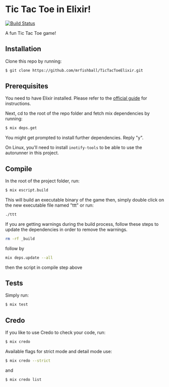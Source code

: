 # Tic Tac Toe in Elixir!

[![Build Status](https://travis-ci.com/mrfishball/TicTacToeElixir.svg?branch=master)](https://travis-ci.com/mrfishball/TicTacToeElixir)

A fun Tic Tac Toe game!

## Installation

Clone this repo by running:

```sh
$ git clone https://github.com/mrfishball/TicTacToeElixir.git
```

## Prerequisites

You need to have Elixir installed. Please refer to the [official guide](http://elixir-lang.org/install.html) for instructions.

Next, cd to the root of the repo folder and fetch mix dependencies by running:

```sh
$ mix deps.get
```

You might get prompted to install further dependencies. Reply "y".

On Linux, you'll need to install `inotify-tools` to be able
to use the autorunner in this project.

## Compile

In the root of the project folder, run:

```sh
$ mix escript.build
```

This will build an executable binary of the game
then, simply double click on the new executable file named "ttt" or run:

```sh
./ttt
```

If you are getting warnings during the build process, follow these steps to update the dependencies in order to remove the warnings.

```sh
rm -rf _build
```
follow by

```sh
mix deps.update --all
```

then the script in compile step above

## Tests

Simply run:

```sh
$ mix test
```

## Credo

If you like to use Credo to check your code, run:

```sh
$ mix credo
```

Available flags for strict mode and detail mode use:

```sh
$ mix credo --strict
```

and

```sh
$ mix credo list
```
